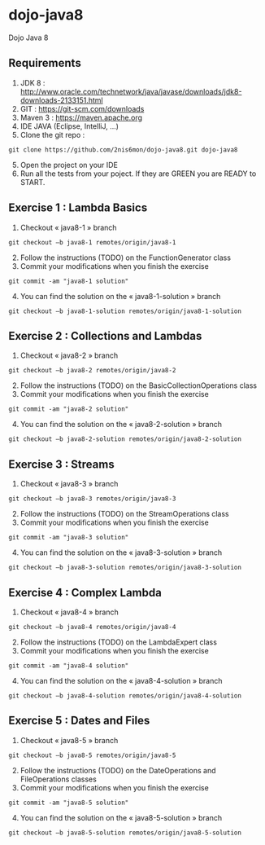 # dojo-java8

Dojo Java 8

## Requirements
1. JDK 8 : http://www.oracle.com/technetwork/java/javase/downloads/jdk8-downloads-2133151.html
2. GIT : https://git-scm.com/downloads
3. Maven 3 : https://maven.apache.org
4. IDE JAVA (Eclipse, IntelliJ, ...)
4. Clone the git repo : 
```
git clone https://github.com/2nis6mon/dojo-java8.git dojo-java8
```
5. Open the project on your IDE
6. Run all the tests from your poject. If they are GREEN you are READY to START.

## Exercise 1 : Lambda Basics
1. Checkout « java8-1 » branch
```
git checkout –b java8-1 remotes/origin/java8-1
```
2. Follow the instructions (TODO) on the FunctionGenerator class
3. Commit your modifications when you finish the exercise
```
git commit -am "java8-1 solution"
```
4. You can find the solution on the « java8-1-solution »  branch 
```
git checkout –b java8-1-solution remotes/origin/java8-1-solution
```

## Exercise 2 : Collections and Lambdas
1. Checkout « java8-2 » branch
```
git checkout –b java8-2 remotes/origin/java8-2
```
2. Follow the instructions (TODO) on the BasicCollectionOperations class
3. Commit your modifications when you finish the exercise
```
git commit -am "java8-2 solution"
```
4. You can find the solution on the « java8-2-solution »  branch 
```
git checkout –b java8-2-solution remotes/origin/java8-2-solution
```

## Exercise 3 : Streams
1. Checkout « java8-3 » branch
```
git checkout –b java8-3 remotes/origin/java8-3
```
2. Follow the instructions (TODO) on the StreamOperations class
3. Commit your modifications when you finish the exercise
```
git commit -am "java8-3 solution"
```
4. You can find the solution on the « java8-3-solution »  branch 
```
git checkout –b java8-3-solution remotes/origin/java8-3-solution
```

## Exercise 4 : Complex Lambda
1. Checkout « java8-4 » branch
```
git checkout –b java8-4 remotes/origin/java8-4
```
2. Follow the instructions (TODO) on the LambdaExpert class
3. Commit your modifications when you finish the exercise
```
git commit -am "java8-4 solution"
```
4. You can find the solution on the « java8-4-solution »  branch 
```
git checkout –b java8-4-solution remotes/origin/java8-4-solution
```

## Exercise 5 : Dates and Files
1. Checkout « java8-5 » branch
```
git checkout –b java8-5 remotes/origin/java8-5
```
2. Follow the instructions (TODO) on the DateOperations and FileOperations classes
3. Commit your modifications when you finish the exercise
```
git commit -am "java8-5 solution"
```
4. You can find the solution on the « java8-5-solution »  branch 
```
git checkout –b java8-5-solution remotes/origin/java8-5-solution
```